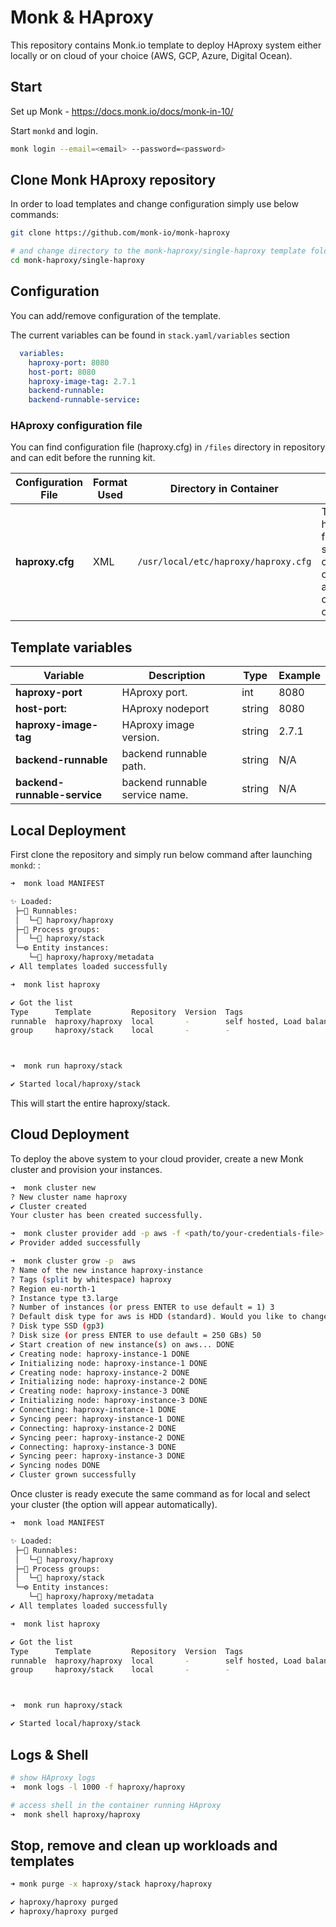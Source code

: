# Monk & HAproxy

This repository contains Monk.io template to deploy HAproxy system either locally or on cloud of your choice (AWS, GCP, Azure, Digital Ocean).


## Start

Set up Monk - https://docs.monk.io/docs/monk-in-10/

Start `monkd` and login.

```bash
monk login --email=<email> --password=<password>
```

## Clone Monk HAproxy repository

In order to load templates and change configuration simply use below commands: 
```bash
git clone https://github.com/monk-io/monk-haproxy

# and change directory to the monk-haproxy/single-haproxy template folder
cd monk-haproxy/single-haproxy
```

## Configuration

You can add/remove configuration of the template.

The current variables can be found in `stack.yaml/variables` section

```yaml
  variables:
    haproxy-port: 8080
    host-port: 8080
    haproxy-image-tag: 2.7.1
    backend-runnable: 
    backend-runnable-service: 
```

### HAproxy configuration file

You can find configuration file (haproxy.cfg) in `/files` directory in repository and can edit before the running kit.


| Configuration File	 | Format Used | Directory in Container | Purpose 
|----------|-------------|------|---------|
| **haproxy.cfg** | XML | `/usr/local/etc/haproxy/haproxy.cfg` | The haproxy.cfg file defines some global configuration options that apply to all or many cores.


##  Template variables

| Variable | Description | Type | Example |
|----------|-------------|------|---------|
| **haproxy-port** | HAproxy port. | int | 8080 |
| **host-port:** |  HAproxy nodeport | string | 8080 |
| **haproxy-image-tag** | HAproxy image version. | string | 2.7.1 |
| **backend-runnable** | backend runnable path. | string | N/A |
| **backend-runnable-service** | backend runnable service name. | string | N/A |




## Local Deployment

First clone the repository and simply run below command after launching `monkd`:
:

```bash
➜  monk load MANIFEST

✨ Loaded:
 ├─🔩 Runnables:
 │  └─🧩 haproxy/haproxy
 ├─🔗 Process groups:
 │  └─🧩 haproxy/stack
 └─⚙️ Entity instances:
    └─🧩 haproxy/haproxy/metadata
✔ All templates loaded successfully

➜  monk list haproxy

✔ Got the list
Type      Template         Repository  Version  Tags
runnable  haproxy/haproxy  local       -        self hosted, Load balancer
group     haproxy/stack    local       -        -



➜  monk run haproxy/stack

✔ Started local/haproxy/stack

```

This will start the entire haproxy/stack. 


## Cloud Deployment

To deploy the above system to your cloud provider, create a new Monk cluster and provision your instances.

```bash
➜  monk cluster new
? New cluster name haproxy
✔ Cluster created
Your cluster has been created successfully.

➜  monk cluster provider add -p aws -f <path/to/your-credentials-file>
✔ Provider added successfully

➜  monk cluster grow -p  aws
? Name of the new instance haproxy-instance
? Tags (split by whitespace) haproxy
? Region eu-north-1
? Instance type t3.large
? Number of instances (or press ENTER to use default = 1) 3
? Default disk type for aws is HDD (standard). Would you like to change it? Yes
? Disk type SSD (gp3)
? Disk size (or press ENTER to use default = 250 GBs) 50
✔ Start creation of new instance(s) on aws... DONE
✔ Creating node: haproxy-instance-1 DONE
✔ Initializing node: haproxy-instance-1 DONE
✔ Creating node: haproxy-instance-2 DONE
✔ Initializing node: haproxy-instance-2 DONE
✔ Creating node: haproxy-instance-3 DONE
✔ Initializing node: haproxy-instance-3 DONE
✔ Connecting: haproxy-instance-1 DONE
✔ Syncing peer: haproxy-instance-1 DONE
✔ Connecting: haproxy-instance-2 DONE
✔ Syncing peer: haproxy-instance-2 DONE
✔ Connecting: haproxy-instance-3 DONE
✔ Syncing peer: haproxy-instance-3 DONE
✔ Syncing nodes DONE
✔ Cluster grown successfully
```

Once cluster is ready execute the same command as for local and select your cluster (the option will appear automatically).
```bash
➜  monk load MANIFEST

✨ Loaded:
 ├─🔩 Runnables:
 │  └─🧩 haproxy/haproxy
 ├─🔗 Process groups:
 │  └─🧩 haproxy/stack
 └─⚙️ Entity instances:
    └─🧩 haproxy/haproxy/metadata
✔ All templates loaded successfully

➜  monk list haproxy

✔ Got the list
Type      Template         Repository  Version  Tags
runnable  haproxy/haproxy  local       -        self hosted, Load balancer
group     haproxy/stack    local       -        -



➜  monk run haproxy/stack

✔ Started local/haproxy/stack

```

## Logs & Shell

```bash
# show HAproxy logs
➜  monk logs -l 1000 -f haproxy/haproxy

# access shell in the container running HAproxy
➜  monk shell haproxy/haproxy

```

## Stop, remove and clean up workloads and templates

```bash
➜ monk purge -x haproxy/stack haproxy/haproxy

✔ haproxy/haproxy purged
✔ haproxy/haproxy purged
```